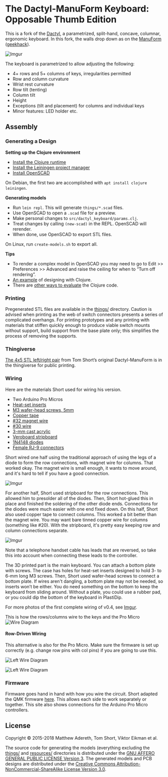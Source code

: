 # The Dactyl-ManuForm Keyboard: Opposable Thumb Edition
This is a fork of the [Dactyl](https://github.com/adereth/dactyl-keyboard), a parametrized, split-hand, concave, columnar, ergonomic keyboard. In this fork,
the walls drop down as on the [ManuForm](https://github.com/jeffgran/ManuForm) ([geekhack](https://geekhack.org/index.php?topic=46015.0)).

![Imgur](http://i.imgur.com/LdjEhrR.jpg)

The keyboard is parametrized to allow adjusting the following:

* 4+ rows and 5+ columns of keys, irregularities permitted
* Row and column curvature
* Wrist rest curvature
* Row tilt (tenting)
* Column tilt
* Height
* Exceptions (tilt and placement) for columns and individual keys
* Minor features: LED holder etc.

## Assembly

### Generating a Design

**Setting up the Clojure environment**
* [Install the Clojure runtime](https://clojure.org)
* [Install the Leiningen project manager](http://leiningen.org/)
* [Install OpenSCAD](http://www.openscad.org/)

On Debian, the first two are accomplished with `apt install clojure leiningen`.

**Generating models**
* Run `lein repl`. This will generate `things/*.scad` files.
* Use OpenSCAD to open a `.scad` file for a preview.
* Make personal changes to `src/dactyl_keyboard/params.clj`.
* Treat changes by calling `(new-scad)` in the REPL. OpenSCAD will rerender.
* When done, use OpenSCAD to export STL files.

On Linux, run `create-models.sh` to export all.

**Tips**
* To render a complex model in OpenSCAD you may need to go to Edit >> Preferences >> Advanced and raise the ceiling for when to “Turn off rendering”.
* [An example](http://adereth.github.io/blog/2014/04/09/3d-printing-with-clojure/) of designing with Clojure.
* There are [other ways to evaluate](http://stackoverflow.com/a/28213489) the Clojure code.

### Printing
Pregenerated STL files are available in the [things/](things/) directory.
Caution is advised when printing as the web of switch connectors presents a
series of complicated overhangs. For printing prototypes and any printing with
materials that stiffen quickly enough to produce viable switch mounts without
support, build support from the base plate only; this simplifies the process
of removing the supports.

### Thingiverse

[The 4x5 STL left/right pair](https://www.thingiverse.com/thing:2349390) from
Tom Short’s original Dactyl-ManuForm is in the thingiverse for public printing.

### Wiring

Here are the materials Short used for wiring his version.

* Two Arduino Pro Micros
* [Heat-set inserts](https://www.mcmaster.com/#94180a331/=16yfrx1)
* [M3 wafer-head screws, 5mm](http://www.metricscrews.us/index.php?main_page=product_info&cPath=155_185&products_id=455)
* [Copper tape](https://www.amazon.com/gp/product/B009KB86BU)
* [#32 magnet wire](https://www.amazon.com/gp/product/B00LV909HI)
* [#30 wire](https://www.amazon.com/gp/product/B00GWFECWO)
* [3-mm cast acrylic](http://www.mcmaster.com/#acrylic/=144mfom)
* [Veroboard stripboard](https://www.amazon.com/gp/product/B008CPVMMU)
* [1N4148 diodes](https://www.amazon.com/gp/product/B00LQPY0Y0)
* [Female RJ-9 connectors](https://www.amazon.com/gp/product/B01HU7BVDU/)

Short wired one half using the traditional approach of using the legs of a diode to form the row connections, with magnet wire for columns. That worked okay.
The magnet wire is small enough, it wants to move around, and it's hard to tell if you have a good connection.

![Imgur](http://i.imgur.com/7kPvSgg.jpg)

For another half, Short used stripboard for the row connections.
This allowed him to presolder all of the diodes.
Then, Short hot-glued this in place and finished the soldering of the other diode ends.
Connections for the diodes were much easier with one end fixed down.
On this half, Short also used copper tape to connect columns.
This worked a bit better than the magnet wire.
You may want bare tinned copper wire for columns (something like #20).
With the stripboard, it's pretty easy keeping row and column connections separate.

![Imgur](http://i.imgur.com/JOm5ElP.jpg)

Note that a telephone handset cable has leads that are reversed, so take this into account when connecting these leads to the controller.

The 3D printed part is the main keyboard.
You can attach a bottom plate with screws.
The case has holes for heat-set inserts designed to hold 3- to 6-mm long M3 screws.
Then, Short used wafer-head screws to connect a bottom plate.
If wires aren't dangling, a bottom plate may not be needed, so inserts won’t be either.
You do need something on the bottom to keep the keyboard from sliding around.
Without a plate, you could use a rubber pad, or you could dip the bottom of the keyboard in PlastiDip.

For more photos of the first complete wiring of v0.4, see [Imgur](http://imgur.com/a/v9eIO).

This is how the rows/columns wire to the keys and the Pro Micro
![Wire Diagram](https://docs.google.com/drawings/d/1s9aAg5bXBrhtb6Xw-sGOQQEndRNOqpBRyUyHkgpnSps/pub?w=1176&h=621)

#### Row-Driven Wiring

This alternative is also for the Pro Micro. Make sure the firmware is set up correctly (e.g. change row pins with col pins) if you are going to use this.

![Left Wire Diagram](/resources/dactyl_manuform_left_wire_diagram.png)

![Left Wire Diagram](/resources/dactyl_manuform_right_wire_diagram.png)

### Firmware

Firmware goes hand in hand with how you wire the circuit.
Short adapted the QMK firmware [here](https://github.com/tshort/qmk_firmware/tree/master/keyboards/dactyl-manuform).
This allows each side to work separately or together.
This site also shows connections for the Arduino Pro Micro controllers.

## License

Copyright © 2015-2018 Matthew Adereth, Tom Short, Viktor Eikman et al.

The source code for generating the models (everything excluding the [things/](things/) and [resources/](resources/) directories is distributed under the [GNU AFFERO GENERAL PUBLIC LICENSE Version 3](LICENSE).  The generated models and PCB designs are distributed under the [Creative Commons Attribution-NonCommercial-ShareAlike License Version 3.0](LICENSE-models).
